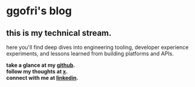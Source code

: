# ggofri's blog

## __this is my technical stream.__   

here you'll find deep dives into engineering tooling, developer experience experiments, and lessons learned from building platforms and APIs.   

**take a glance at my [github](https://github.com/ggofri).**   
**follow my thoughts at [x](https://x.com/ggofri).**   
**connect with me at [linkedin](https://linkedin.com/in/ggofri).**   